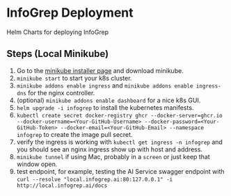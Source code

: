 # InfoGrep Deployment

Helm Charts for deploying InfoGrep

## Steps (Local Minikube)

1. Go to the [minikube installer page](https://minikube.sigs.k8s.io/docs/start/?arch=%2Fmacos%2Farm64%2Fstable%2Fbinary+download) and download minikube.
2. `minikube start` to start your k8s cluster.
3. `minikube addons enable ingress` and `minikube addons enable ingress-dns` for the nginx controller.
4. (optional) `minikube addons enable dashboard` for a nice k8s GUI.
5. `helm upgrade -i infogrep` to install the kubernetes manifests.
6. `kubectl create secret docker-registry ghcr --docker-server=ghcr.io --docker-username=<Your-GitHub-Username> --docker-password=<Your-GitHub-Token> --docker-email=<Your-GitHub-Email> --namespace infogrep` to create the image pull secret.
7. verify the ingress is working with `kubectl get ingress -n infogrep` and you should see an nginx ingress show up with host and address. 
8. `minikube tunnel` if using Mac, probably in a `screen` or just keep that window open.
9. test endpoint, for example, testing the AI Service swagger endpoint with `curl --resolve "local.infogrep.ai:80:127.0.0.1" -i http://local.infogrep.ai/docs`
